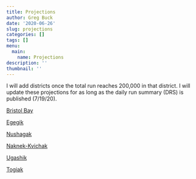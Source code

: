 ```yaml
---
title: Projections
author: Greg Buck
date: '2020-06-26'
slug: projections
categories: []
tags: []
menu:
  main:
    name: Projections  
description: ''
thumbnail: ''
---
```



I will add districts once the total run reaches 200,000 in that district. I will update these projections for as long as the daily run
summary (DRS) is published (7/19/20).


[Bristol Bay](https://rpubs.com/gbbuck/626414)

[Egegik](https://rpubs.com/gbbuck/632861)

[Nushagak](https://rpubs.com/gbbuck/633102)

[Naknek-Kvichak](https://rpubs.com/gbbuck/633429)

[Ugashik](https://rpubs.com/gbbuck/636107)

[Togiak](https://rpubs.com/gbbuck/639229)
